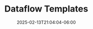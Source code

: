 ---
title: 'Dataflow Templates'
date: 2025-02-13T21:04:04-06:00
speakers:
 - Alex Kosolapov
 - Artur Khanin
 - Ilya Kozyrev
time_start: 2021-04-10T15:30:00.000Z
time_end:   2021-04-10T15:50:00.000Z
video: https://youtu.be/IQIzdfNIAHk
weight: 17

---